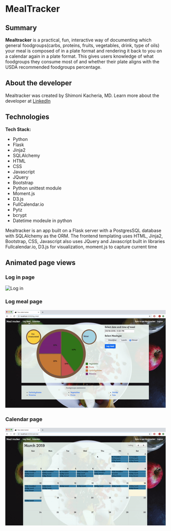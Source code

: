 # MealTracker

## Summary

**Mealtracker** is a practical, fun, interactive way of documenting which general foodgroups(carbs, proteins, fruits, vegetables, drink, type of oils) your meal is composed of in a plate format and rendering it back to you on a calendar again in a plate format. 
This gives users knowledge of what foodgroups they consume most of and whether their plate aligns with the USDA recommended foodgroups percentage.


## About the developer

Mealtracker was created by Shimoni Kacheria, MD. Learn more about the developer at [LinkedIn](https://www.linkedin.com/in/shimoni-kacheria-md/)

## Technologies

**Tech Stack:**

- Python
- Flask
- Jinja2
- SQLAlchemy
- HTML
- CSS
- Javascript
- JQuery
- Bootstrap
- Python unittest module
- Moment.js
- D3.js
- FullCalendar.io
- Pytz
- bcrypt
- Datetime modeule in python


Mealtracker is an app built on a Flask server with a PostgresSQL database with SQLAlchemy as the ORM. The frontend templating uses HTML, Jinja2, Bootstrap, CSS, Javascript also uses JQuery and Javascript built in libraries Fullcalendar.io, D3.js for visualization, moment.js to capture current time

## Animated page views
### Log in page
![Log in](/static/login.gif)

### Log meal page
![Log meal](/static/log.gif)

### Calendar page
![Calendar](/static/cal.gif)


